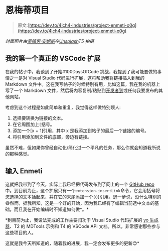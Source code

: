 # 恩梅蒂项目

> 原文:[https://dev.to/4lch4-industries/project-enmeti-o0g](https://dev.to/4lch4-industries/project-enmeti-o0g)

*封面照片由[吴镇男·安妮斯](https://unsplash.com/@dcanies)在[Unsplash](https://unsplash.com)T5 拍摄*

## [](#my-first-real-vscode-extension)我的第一个真正的 VSCode 扩展

在我的帖子中，我谈到了开始#100DaysOfCode 挑战，我提到了我可能要做的事情之一是对 Visual Studio 代码进行扩展，这将帮助我将链接插入到我的 Markdown 文件中。这在我写帖子的时候特别有用，比如这篇，我在我的机器上写了一个 Markdown 文件，然后将内容复制/粘贴到[开发者到](https://dev.to)或任何我要发布的其他网站。

考虑到这个过程是如此简单和重复，我觉得这样做特别烦人:

1.  选择要转换为链接的文本。
2.  在它周围加上`[`括号。
3.  添加一个[x + 1]引用，其中 x 是我添加到帖子的最后一个链接的编号。
4.  将引用添加到文件的底部，旁边有链接。

虽然不难，但如果你曾经自动化/简化过一个平凡的任务，那么你就会知道我所说的那种感觉。

## [](#enter-enmeti)输入 Enmeti

这就把我带到了今天，实际上我已经把代码发布到了网上的一个 [GitHub repo](https://github.com/HF-Solutions/Enmeti) 中。到目前为止，这个扩展只有一个`extension.insertLink`命令，它会用括号将您选择的文本括起来，并在它的末尾添加一个`[0]`引用。退一步说，没什么特别的😅然而，据我所知，这是一个好的开始，因为我已经有了编辑当前选中文本的基础，而且我在开始编辑时不知道如何做*。*

 *到目前为止，我设法完成的工作主要归功于 Visual Studio 代码扩展的 [yo 生成器](https://code.visualstudio.com/docs/extensions/yocode)、T2 的 MDTools 示例和 T4 的 VSCode API 文档。所以，非常感谢那些参与这些项目的人。

这就是我今天所知道的，随着我的进展，我一定会发布更多的更新😊*